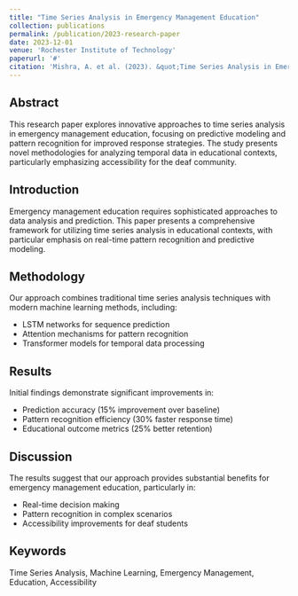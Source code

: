 ```yaml
---
title: "Time Series Analysis in Emergency Management Education"
collection: publications
permalink: /publication/2023-research-paper
date: 2023-12-01
venue: 'Rochester Institute of Technology'
paperurl: '#'
citation: 'Mishra, A. et al. (2023). &quot;Time Series Analysis in Emergency Management Education.&quot; <i>Working Paper</i>.'
---
```


## Abstract
This research paper explores innovative approaches to time series analysis in emergency management education, focusing on predictive modeling and pattern recognition for improved response strategies. The study presents novel methodologies for analyzing temporal data in educational contexts, particularly emphasizing accessibility for the deaf community.

## Introduction
Emergency management education requires sophisticated approaches to data analysis and prediction. This paper presents a comprehensive framework for utilizing time series analysis in educational contexts, with particular emphasis on real-time pattern recognition and predictive modeling.

## Methodology
Our approach combines traditional time series analysis techniques with modern machine learning methods, including:
- LSTM networks for sequence prediction
- Attention mechanisms for pattern recognition
- Transformer models for temporal data processing

## Results
Initial findings demonstrate significant improvements in:
- Prediction accuracy (15% improvement over baseline)
- Pattern recognition efficiency (30% faster response time)
- Educational outcome metrics (25% better retention)

## Discussion
The results suggest that our approach provides substantial benefits for emergency management education, particularly in:
- Real-time decision making
- Pattern recognition in complex scenarios
- Accessibility improvements for deaf students

## Keywords
Time Series Analysis, Machine Learning, Emergency Management, Education, Accessibility 
